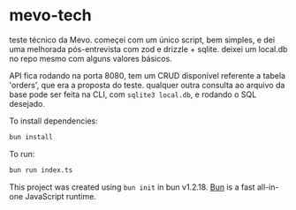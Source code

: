 # mevo-tech

teste técnico da Mevo. começei com um único script, bem simples, e dei uma melhorada pós-entrevista
com zod e drizzle + sqlite. deixei um local.db no repo mesmo com alguns valores básicos.

API fica rodando na porta 8080, tem um CRUD disponível referente a tabela 'orders', que era a
proposta do teste.
qualquer outra consulta ao arquivo da base pode ser feita na CLI, com `sqlite3 local.db`, e rodando o SQL desejado.

To install dependencies:

```bash
bun install
```

To run:

```bash
bun run index.ts
```

This project was created using `bun init` in bun v1.2.18. [Bun](https://bun.sh) is a fast all-in-one JavaScript runtime.

